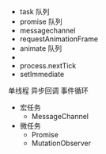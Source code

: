 - task 队列
- promise 队列
- messagechannel
- requestAnimationFrame 
- animate 队列
- 
- process.nextTick
- setImmediate




单线程
异步回调
事件循环

- 宏任务
  - MessageChannel
- 微任务
  - Promise
  - MutationObserver
